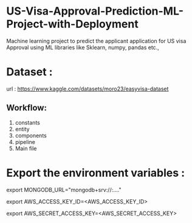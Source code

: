 # US-Visa-Approval-Prediction-ML-Project-with-Deployment
Machine learning project to predict the applicant application for US visa Approval using ML libraries like Sklearn, numpy, pandas etc.,

# Dataset :
url : https://www.kaggle.com/datasets/moro23/easyvisa-dataset

## Workflow:

1. constants
2. entity
3. components
4. pipeline
5. Main file


# Export the environment variables : 
export MONGODB_URL="mongodb+srv://<username>:<password>...."

export AWS_ACCESS_KEY_ID=<AWS_ACCESS_KEY_ID>

export AWS_SECRET_ACCESS_KEY=<AWS_SECRET_ACCESS_KEY>


